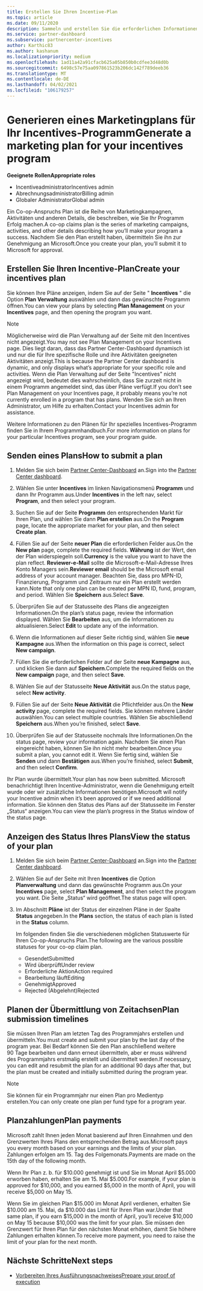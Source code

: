 ```yaml
---
title: Erstellen Sie Ihren Incentive-Plan
ms.topic: article
ms.date: 09/11/2020
description: Sammeln und erstellen Sie die erforderlichen Informationen, um einen erfolgreichen Marketingplan für Ihr Incentives-Programm zu generieren.
ms.service: partner-dashboard
ms.subservice: partnercenter-incentives
author: Karthic83
ms.author: kashanum
ms.localizationpriority: medium
ms.openlocfilehash: 1ad11a42a91cfacb625a05b850b0cdfee3d48d0b
ms.sourcegitcommit: 6498c57e75aa097861523b206dc142f789deeb36
ms.translationtype: MT
ms.contentlocale: de-DE
ms.lasthandoff: 04/02/2021
ms.locfileid: "106179257"
---
```

# <a name="generate-a-marketing-plan-for-your-incentives-program"></a><span data-ttu-id="f5573-103">Generieren eines Marketingplans für Ihr Incentives-Programm</span><span class="sxs-lookup"><span data-stu-id="f5573-103">Generate a marketing plan for your incentives program</span></span>

<span data-ttu-id="f5573-104">**Geeignete Rollen**</span><span class="sxs-lookup"><span data-stu-id="f5573-104">**Appropriate roles**</span></span>

- <span data-ttu-id="f5573-105">Incentiveadministrator</span><span class="sxs-lookup"><span data-stu-id="f5573-105">Incentives admin</span></span>
- <span data-ttu-id="f5573-106">Abrechnungsadministrator</span><span class="sxs-lookup"><span data-stu-id="f5573-106">Billing admin</span></span>
- <span data-ttu-id="f5573-107">Globaler Administrator</span><span class="sxs-lookup"><span data-stu-id="f5573-107">Global admin</span></span>

<span data-ttu-id="f5573-108">Ein Co-op-Anspruchs Plan ist die Reihe von Marketingkampagnen, Aktivitäten und anderen Details, die beschreiben, wie Sie Ihr Programm Erfolg machen.</span><span class="sxs-lookup"><span data-stu-id="f5573-108">A co-op claims plan is the series of marketing campaigns, activities, and other details describing how you’ll make your program a success.</span></span> <span data-ttu-id="f5573-109">Nachdem Sie den Plan erstellt haben, übermitteln Sie ihn zur Genehmigung an Microsoft.</span><span class="sxs-lookup"><span data-stu-id="f5573-109">Once you create your plan, you’ll submit it to Microsoft for approval.</span></span>

## <a name="create-your-incentives-plan"></a><span data-ttu-id="f5573-110">Erstellen Sie Ihren Incentive-Plan</span><span class="sxs-lookup"><span data-stu-id="f5573-110">Create your incentives plan</span></span>

<span data-ttu-id="f5573-111">Sie können Ihre Pläne anzeigen, indem Sie auf der Seite " **Incentives** " die Option **Plan Verwaltung** auswählen und dann das gewünschte Programm öffnen.</span><span class="sxs-lookup"><span data-stu-id="f5573-111">You can view your plans by selecting **Plan Management** on your **Incentives** page, and then opening the program you want.</span></span>

>[!NOTE]
><span data-ttu-id="f5573-112">Möglicherweise wird die Plan Verwaltung auf der Seite mit den Incentives nicht angezeigt.</span><span class="sxs-lookup"><span data-stu-id="f5573-112">You may not see Plan Management on your Incentives page.</span></span> <span data-ttu-id="f5573-113">Dies liegt daran, dass das Partner Center-Dashboard dynamisch ist und nur die für Ihre spezifische Rolle und ihre Aktivitäten geeigneten Aktivitäten anzeigt.</span><span class="sxs-lookup"><span data-stu-id="f5573-113">This is because the Partner Center dashboard is dynamic, and only displays what’s appropriate for your specific role and activities.</span></span> <span data-ttu-id="f5573-114">Wenn die Plan Verwaltung auf der Seite "Incentives" nicht angezeigt wird, bedeutet dies wahrscheinlich, dass Sie zurzeit nicht in einem Programm angemeldet sind, das über Pläne verfügt.</span><span class="sxs-lookup"><span data-stu-id="f5573-114">If you don’t see Plan Management on your Incentives page, it probably means you’re not currently enrolled in a program that has plans.</span></span> <span data-ttu-id="f5573-115">Wenden Sie sich an Ihren Administrator, um Hilfe zu erhalten.</span><span class="sxs-lookup"><span data-stu-id="f5573-115">Contact your Incentives admin for assistance.</span></span>

<span data-ttu-id="f5573-116">Weitere Informationen zu den Plänen für Ihr spezielles Incentives-Programm finden Sie in Ihrem Programmhandbuch.</span><span class="sxs-lookup"><span data-stu-id="f5573-116">For more information on plans for your particular Incentives program, see your program guide.</span></span>

## <a name="how-to-submit-a-plan"></a><span data-ttu-id="f5573-117">Senden eines Plans</span><span class="sxs-lookup"><span data-stu-id="f5573-117">How to submit a plan</span></span>

1. <span data-ttu-id="f5573-118">Melden Sie sich beim [Partner Center-Dashboard](https://partner.microsoft.com/dashboard/) an.</span><span class="sxs-lookup"><span data-stu-id="f5573-118">Sign into the [Partner Center dashboard](https://partner.microsoft.com/dashboard/).</span></span>

2. <span data-ttu-id="f5573-119">Wählen Sie unter **Incentives** im linken Navigationsmenü **Programm** und dann Ihr Programm aus.</span><span class="sxs-lookup"><span data-stu-id="f5573-119">Under **Incentives** in the left nav, select **Program**, and then select your program.</span></span> 

3. <span data-ttu-id="f5573-120">Suchen Sie auf der Seite **Programm** den entsprechenden Markt für Ihren Plan, und wählen Sie dann **Plan erstellen** aus.</span><span class="sxs-lookup"><span data-stu-id="f5573-120">On the **Program** page, locate the appropriate market for your plan, and then select **Create plan**.</span></span> 

4. <span data-ttu-id="f5573-121">Füllen Sie auf der Seite **neuer Plan** die erforderlichen Felder aus.</span><span class="sxs-lookup"><span data-stu-id="f5573-121">On the **New plan** page, complete the required fields.</span></span> <span data-ttu-id="f5573-122">**Währung** ist der Wert, den der Plan widerspiegeln soll.</span><span class="sxs-lookup"><span data-stu-id="f5573-122">**Currency** is the value you want to have the plan reflect.</span></span> <span data-ttu-id="f5573-123">**Reviewer-e-Mail** sollte die Microsoft-e-Mail-Adresse Ihres Konto Managers sein.</span><span class="sxs-lookup"><span data-stu-id="f5573-123">**Reviewer email** should be the Microsoft email address of your account manager.</span></span> <span data-ttu-id="f5573-124">Beachten Sie, dass pro MPN-ID, Finanzierung, Programm und Zeitraum nur ein Plan erstellt werden kann.</span><span class="sxs-lookup"><span data-stu-id="f5573-124">Note that only one plan can be created per MPN ID, fund, program, and period.</span></span> <span data-ttu-id="f5573-125">Wählen Sie **Speichern** aus.</span><span class="sxs-lookup"><span data-stu-id="f5573-125">Select **Save**.</span></span>

5. <span data-ttu-id="f5573-126">Überprüfen Sie auf der Statusseite des Plans die angezeigten Informationen.</span><span class="sxs-lookup"><span data-stu-id="f5573-126">On the plan’s status page, review the information displayed.</span></span> <span data-ttu-id="f5573-127">Wählen Sie **Bearbeiten** aus, um die Informationen zu aktualisieren.</span><span class="sxs-lookup"><span data-stu-id="f5573-127">Select **Edit** to update any of the information.</span></span>

6. <span data-ttu-id="f5573-128">Wenn die Informationen auf dieser Seite richtig sind, wählen Sie **neue Kampagne** aus.</span><span class="sxs-lookup"><span data-stu-id="f5573-128">When the information on this page is correct, select **New campaign**.</span></span>

7. <span data-ttu-id="f5573-129">Füllen Sie die erforderlichen Felder auf der Seite **neue Kampagne** aus, und klicken Sie dann auf **Speichern**.</span><span class="sxs-lookup"><span data-stu-id="f5573-129">Complete the required fields on the **New campaign** page, and then select **Save**.</span></span>

8. <span data-ttu-id="f5573-130">Wählen Sie auf der Statusseite **Neue Aktivität** aus.</span><span class="sxs-lookup"><span data-stu-id="f5573-130">On the status page, select **New activity**.</span></span> 

9. <span data-ttu-id="f5573-131">Füllen Sie auf der Seite **Neue Aktivität** die Pflichtfelder aus.</span><span class="sxs-lookup"><span data-stu-id="f5573-131">On the **New activity** page, complete the required fields.</span></span> <span data-ttu-id="f5573-132">Sie können mehrere Länder auswählen.</span><span class="sxs-lookup"><span data-stu-id="f5573-132">You can select multiple countries.</span></span> <span data-ttu-id="f5573-133">Wählen Sie abschließend **Speichern** aus.</span><span class="sxs-lookup"><span data-stu-id="f5573-133">When you’re finished, select **Save**.</span></span> 

10. <span data-ttu-id="f5573-134">Überprüfen Sie auf der Statusseite nochmals Ihre Informationen.</span><span class="sxs-lookup"><span data-stu-id="f5573-134">On the status page, review your information again.</span></span> <span data-ttu-id="f5573-135">Nachdem Sie einen Plan eingereicht haben, können Sie ihn nicht mehr bearbeiten.</span><span class="sxs-lookup"><span data-stu-id="f5573-135">Once you submit a plan, you cannot edit it.</span></span> <span data-ttu-id="f5573-136">Wenn Sie fertig sind, wählen Sie **Senden** und dann **Bestätigen** aus.</span><span class="sxs-lookup"><span data-stu-id="f5573-136">When you’re finished, select **Submit**, and then select **Confirm**.</span></span>

<span data-ttu-id="f5573-137">Ihr Plan wurde übermittelt.</span><span class="sxs-lookup"><span data-stu-id="f5573-137">Your plan has now been submitted.</span></span> <span data-ttu-id="f5573-138">Microsoft benachrichtigt Ihren Incentive-Administrator, wenn die Genehmigung erteilt wurde oder wir zusätzliche Informationen benötigen.</span><span class="sxs-lookup"><span data-stu-id="f5573-138">Microsoft will notify your Incentive admin when it’s been approved or if we need additional information.</span></span> <span data-ttu-id="f5573-139">Sie können den Status des Plans auf der Statusseite im Fenster „Status“ anzeigen.</span><span class="sxs-lookup"><span data-stu-id="f5573-139">You can view the plan’s progress in the Status window of the status page.</span></span>

## <a name="view-the-status-of-your-plan"></a><span data-ttu-id="f5573-140">Anzeigen des Status Ihres Plans</span><span class="sxs-lookup"><span data-stu-id="f5573-140">View the status of your plan</span></span>

1. <span data-ttu-id="f5573-141">Melden Sie sich beim [Partner Center-Dashboard](https://partner.microsoft.com/dashboard/) an.</span><span class="sxs-lookup"><span data-stu-id="f5573-141">Sign into the [Partner Center dashboard](https://partner.microsoft.com/dashboard/).</span></span>

2. <span data-ttu-id="f5573-142">Wählen Sie auf der Seite mit Ihren **Incentives** die Option **Planverwaltung** und dann das gewünschte Programm aus.</span><span class="sxs-lookup"><span data-stu-id="f5573-142">On your **Incentives** page, select **Plan Management**, and then select the program you want.</span></span> <span data-ttu-id="f5573-143">Die Seite „Status“ wird geöffnet.</span><span class="sxs-lookup"><span data-stu-id="f5573-143">The status page will open.</span></span>

3. <span data-ttu-id="f5573-144">Im Abschnitt **Pläne** ist der Status der einzelnen Pläne in der Spalte **Status** angegeben.</span><span class="sxs-lookup"><span data-stu-id="f5573-144">In the **Plans** section, the status of each plan is listed in the **Status** column.</span></span>

   <span data-ttu-id="f5573-145">Im folgenden finden Sie die verschiedenen möglichen Statuswerte für Ihren Co-op-Anspruchs Plan.</span><span class="sxs-lookup"><span data-stu-id="f5573-145">The following are the various possible statuses for your co-op claim plan.</span></span>

   - <span data-ttu-id="f5573-146">Gesendet</span><span class="sxs-lookup"><span data-stu-id="f5573-146">Submitted</span></span>
   - <span data-ttu-id="f5573-147">Wird überprüft</span><span class="sxs-lookup"><span data-stu-id="f5573-147">Under review</span></span>
   - <span data-ttu-id="f5573-148">Erforderliche Aktion</span><span class="sxs-lookup"><span data-stu-id="f5573-148">Action required</span></span>
   - <span data-ttu-id="f5573-149">Bearbeitung läuft</span><span class="sxs-lookup"><span data-stu-id="f5573-149">Editing</span></span>
   - <span data-ttu-id="f5573-150">Genehmigt</span><span class="sxs-lookup"><span data-stu-id="f5573-150">Approved</span></span>
   - <span data-ttu-id="f5573-151">Rejected (Abgelehnt)</span><span class="sxs-lookup"><span data-stu-id="f5573-151">Rejected</span></span>

## <a name="plan-submission-timelines"></a><span data-ttu-id="f5573-152">Planen der Übermittlung von Zeitachsen</span><span class="sxs-lookup"><span data-stu-id="f5573-152">Plan submission timelines</span></span>

<span data-ttu-id="f5573-153">Sie müssen Ihren Plan am letzten Tag des Programmjahrs erstellen und übermitteln.</span><span class="sxs-lookup"><span data-stu-id="f5573-153">You must create and submit your plan by the last day of the program year.</span></span> <span data-ttu-id="f5573-154">Bei Bedarf können Sie den Plan anschließend weitere 90 Tage bearbeiten und dann erneut übermitteln, aber er muss während des Programmjahrs erstmalig erstellt und übermittelt werden.</span><span class="sxs-lookup"><span data-stu-id="f5573-154">If necessary, you can edit and resubmit the plan for an additional 90 days after that, but the plan must be created and initially submitted during the program year.</span></span>

>[!NOTE]
> <span data-ttu-id="f5573-155">Sie können für ein Programmjahr nur einen Plan pro Medientyp erstellen.</span><span class="sxs-lookup"><span data-stu-id="f5573-155">You can only create one plan per fund type for a program year.</span></span>

## <a name="plan-payments"></a><span data-ttu-id="f5573-156">Planzahlungen</span><span class="sxs-lookup"><span data-stu-id="f5573-156">Plan payments</span></span>

<span data-ttu-id="f5573-157">Microsoft zahlt Ihnen jeden Monat basierend auf Ihren Einnahmen und den Grenzwerten Ihres Plans den entsprechenden Betrag aus.</span><span class="sxs-lookup"><span data-stu-id="f5573-157">Microsoft pays you every month based on your earnings and the limits of your plan.</span></span> <span data-ttu-id="f5573-158">Zahlungen erfolgen am 15. Tag des Folgemonats.</span><span class="sxs-lookup"><span data-stu-id="f5573-158">Payments are made on the 15th day of the following month.</span></span>

<span data-ttu-id="f5573-159">Wenn Ihr Plan z. b. für $10.000 genehmigt ist und Sie im Monat April $5.000 erworben haben, erhalten Sie am 15. Mai $5.000.</span><span class="sxs-lookup"><span data-stu-id="f5573-159">For example, if your plan is approved for $10,000, and you earned $5,000 in the month of April, you will receive $5,000 on May 15.</span></span>

<span data-ttu-id="f5573-160">Wenn Sie im gleichen Plan $15.000 im Monat April verdienen, erhalten Sie $10.000 am 15. Mai, da $10.000 das Limit für Ihren Plan war.</span><span class="sxs-lookup"><span data-stu-id="f5573-160">Under that same plan, if you earn $15,000 in the month of April, you’ll receive $10,000 on May 15 because $10,000 was the limit for your plan.</span></span> <span data-ttu-id="f5573-161">Sie müssen den Grenzwert für Ihren Plan für den nächsten Monat erhöhen, damit Sie höhere Zahlungen erhalten können.</span><span class="sxs-lookup"><span data-stu-id="f5573-161">To receive more payment, you need to raise the limit of your plan for the next month.</span></span>

## <a name="next-steps"></a><span data-ttu-id="f5573-162">Nächste Schritte</span><span class="sxs-lookup"><span data-stu-id="f5573-162">Next steps</span></span>

- [<span data-ttu-id="f5573-163">Vorbereiten Ihres Ausführungsnachweises</span><span class="sxs-lookup"><span data-stu-id="f5573-163">Prepare your proof of execution</span></span>](incentives-prepare-your-proof-of-execution.md)
